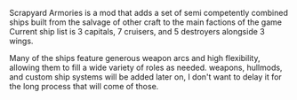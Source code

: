 Scrapyard Armories is a mod that adds a set of semi competently combined ships built from the salvage of other craft to the main factions of the game Current ship list is 3 capitals, 7 cruisers, and 5 destroyers alongside 3 wings.

Many of the ships feature generous weapon arcs and high flexibility, allowing them to fill a wide variety of roles as needed. weapons, hullmods, and custom ship systems will be added later on, I don't want to delay it for the long process that will come of those.
